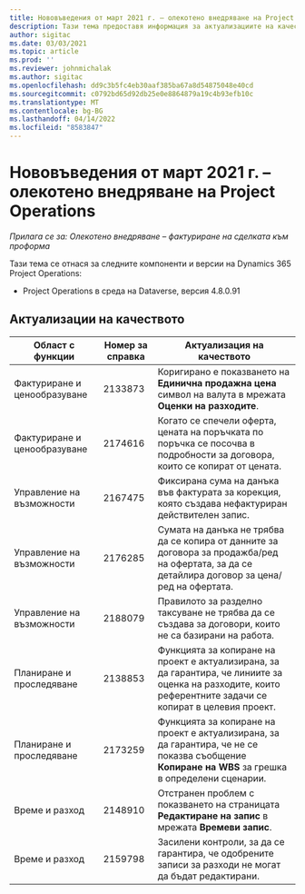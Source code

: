 ```yaml
---
title: Нововъведения от март 2021 г. – олекотено внедряване на Project Operations
description: Тази тема предоставя информация за актуализациите на качеството, налични в изданието на леко внедряване на Project Operations от март 2021 г.
author: sigitac
ms.date: 03/03/2021
ms.topic: article
ms.prod: ''
ms.reviewer: johnmichalak
ms.author: sigitac
ms.openlocfilehash: dd9c3b5fc4eb30aaf385ba67a8d54875048e40cd
ms.sourcegitcommit: c0792bd65d92db25e0e8864879a19c4b93efb10c
ms.translationtype: MT
ms.contentlocale: bg-BG
ms.lasthandoff: 04/14/2022
ms.locfileid: "8583847"
---
```

# <a name="whats-new-march-2021---project-operations-lite-deployment"></a>Нововъведения от март 2021 г. – олекотено внедряване на Project Operations

_Прилага се за: Олекотено внедряване – фактуриране на сделката към проформа_


Тази тема се отнася за следните компоненти и версии на Dynamics 365 Project Operations:

- Project Operations в среда на Dataverse, версия 4.8.0.91 

## <a name="quality-updates"></a>Актуализации на качеството

| **Област с функции** | **Номер за справка** | **Актуализация на качеството** |
| --- | --- | --- |
| Фактуриране и ценообразуване | 2133873 | Коригирано е показването на **Единична продажна цена** символ на валута в мрежата **Оценки на разходите**. |
| Фактуриране и ценообразуване | 2174616 | Когато се спечели оферта, цената на поръчката по поръчка се посочва в подробности за договора, които се копират от цената. |
| Управление на възможности | 2167475 | Фиксирана сума на данъка във фактурата за корекция, която създава нефактуриран действителен запис. |
| Управление на възможности | 2176285 | Сумата на данъка не трябва да се копира от данните за договора за продажба/ред на офертата, за да се детайлира договор за цена/ред на офертата. |
| Управление на възможности | 2188079 | Правилото за разделно таксуване не трябва да се създава за договори, които не са базирани на работа. |
| Планиране и проследяване | 2138853 | Функцията за копиране на проект е актуализирана, за да гарантира, че линиите за оценка на разходите, които референтните задачи се копират в целевия проект. |
| Планиране и проследяване | 2173259 | Функцията за копиране на проект е актуализирана, за да гарантира, че не се показва съобщение **Копиране на WBS** за грешка в определени сценарии. |
| Време и разход | 2148910 | Отстранен проблем с показването на страницата **Редактиране на запис** в мрежата **Времеви запис**. |
| Време и разход | 2159798 | Засилени контроли, за да се гарантира, че одобрените записи за разходи не могат да бъдат редактирани. |


